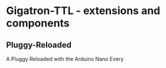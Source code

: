# Gigatron-TTL - extensions and components
## Pluggy-Reloaded
A Pluggy Reloaded with the Arduino Nano Every
